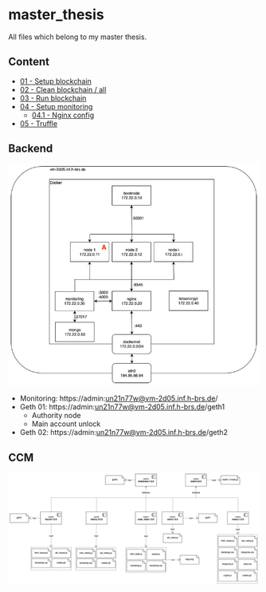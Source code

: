 # master_thesis
All files which belong to my master thesis.

## Content

- [01 - Setup blockchain](./documentation/01_setup_blockchain.md)
- [02 - Clean blockchain / all](./documentation/02_clean_blockchain.md)
- [03 - Run blockchain](./documentation/03_run_blockchain.md)
- [04 - Setup monitoring](./documentation/04_setup_monitoring.md)
	- [04.1 - Nginx config](./documentation/04_1_nginx_conf.md)
- [05 - Truffle](./documentation/05_truffle.md)

## Backend

![Backend](./documentation/images/blockchain_v2.jpg)

- Monitoring: https://admin:un21n77w@vm-2d05.inf.h-brs.de/
- Geth 01: https://admin:un21n77w@vm-2d05.inf.h-brs.de/geth1
    - Authority node
    - Main account unlock
- Geth 02: https://admin:un21n77w@vm-2d05.inf.h-brs.de/geth2

## CCM

![CCM](./documentation/images/ccm_dependencies.png)
